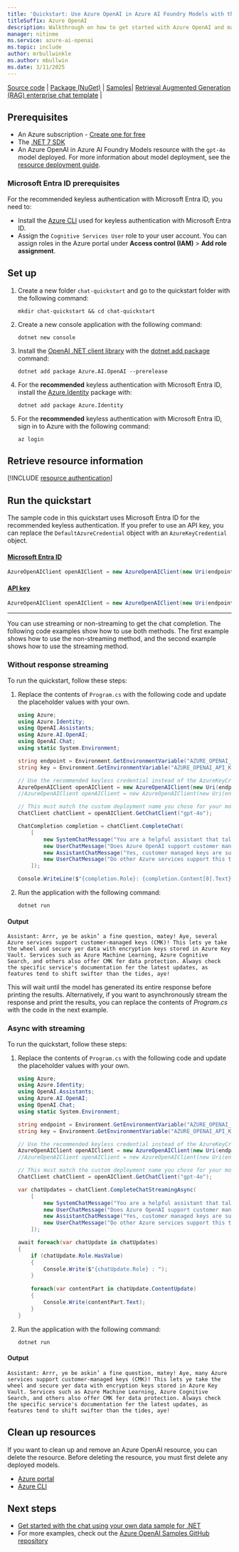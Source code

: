 ```yaml
---
title: 'Quickstart: Use Azure OpenAI in Azure AI Foundry Models with the C# SDK'
titleSuffix: Azure OpenAI
description: Walkthrough on how to get started with Azure OpenAI and make your first completions call with the C# SDK.
manager: nitinme
ms.service: azure-ai-openai
ms.topic: include
author: mrbullwinkle
ms.author: mbullwin
ms.date: 3/11/2025
---
```


[Source code](https://github.com/Azure/azure-sdk-for-net/blob/main/sdk/openai/Azure.AI.OpenAI/src) | [Package (NuGet)](https://www.nuget.org/packages/Azure.AI.OpenAI/) | [Samples](https://github.com/Azure/azure-sdk-for-net/blob/main/sdk/openai/Azure.AI.OpenAI/tests/Samples)| [Retrieval Augmented Generation (RAG) enterprise chat template](/dotnet/ai/get-started-app-chat-template) |

## Prerequisites

- An Azure subscription - [Create one for free](https://azure.microsoft.com/free/cognitive-services?azure-portal=true)
- The [.NET 7 SDK](https://dotnet.microsoft.com/download/dotnet/7.0)
- An Azure OpenAI in Azure AI Foundry Models resource with the `gpt-4o` model deployed. For more information about model deployment, see the [resource deployment guide](../how-to/create-resource.md).

### Microsoft Entra ID prerequisites

For the recommended keyless authentication with Microsoft Entra ID, you need to:
- Install the [Azure CLI](/cli/azure/install-azure-cli) used for keyless authentication with Microsoft Entra ID.
- Assign the `Cognitive Services User` role to your user account. You can assign roles in the Azure portal under **Access control (IAM)** > **Add role assignment**.

## Set up

1. Create a new folder `chat-quickstart` and go to the quickstart folder with the following command:

    ```shell
    mkdir chat-quickstart && cd chat-quickstart
    ```

1. Create a new console application with the following command:

    ```shell
    dotnet new console
    ```

3. Install the [OpenAI .NET client library](https://www.nuget.org/packages/Azure.AI.OpenAI/) with the [dotnet add package](/dotnet/core/tools/dotnet-add-package) command:

    ```console
    dotnet add package Azure.AI.OpenAI --prerelease
    ```

1. For the **recommended** keyless authentication with Microsoft Entra ID, install the [Azure.Identity](https://www.nuget.org/packages/Azure.Identity) package with:

    ```console
    dotnet add package Azure.Identity
    ```

1. For the **recommended** keyless authentication with Microsoft Entra ID, sign in to Azure with the following command:

    ```console
    az login
    ```

## Retrieve resource information

[!INCLUDE [resource authentication](resource-authentication.md)]

## Run the quickstart

The sample code in this quickstart uses Microsoft Entra ID for the recommended keyless authentication. If you prefer to use an API key, you can replace the `DefaultAzureCredential` object with an `AzureKeyCredential` object. 

#### [Microsoft Entra ID](#tab/keyless)

```csharp
AzureOpenAIClient openAIClient = new AzureOpenAIClient(new Uri(endpoint), new DefaultAzureCredential()); 
```

#### [API key](#tab/api-key)

```csharp
AzureOpenAIClient openAIClient = new AzureOpenAIClient(new Uri(endpoint), new AzureKeyCredential(key));
```
---

You can use streaming or non-streaming to get the chat completion. The following code examples show how to use both methods. The first example shows how to use the non-streaming method, and the second example shows how to use the streaming method.

### Without response streaming

To run the quickstart, follow these steps:

1. Replace the contents of `Program.cs` with the following code and update the placeholder values with your own.

    ```csharp
    using Azure;
    using Azure.Identity;
    using OpenAI.Assistants;
    using Azure.AI.OpenAI;
    using OpenAI.Chat;
    using static System.Environment;
    
    string endpoint = Environment.GetEnvironmentVariable("AZURE_OPENAI_ENDPOINT") ?? "https://<your-resource-name>.openai.azure.com/";
    string key = Environment.GetEnvironmentVariable("AZURE_OPENAI_API_KEY") ?? "<your-key>";
    
    // Use the recommended keyless credential instead of the AzureKeyCredential credential.
    AzureOpenAIClient openAIClient = new AzureOpenAIClient(new Uri(endpoint), new DefaultAzureCredential()); 
    //AzureOpenAIClient openAIClient = new AzureOpenAIClient(new Uri(endpoint), new AzureKeyCredential(key));
    
    // This must match the custom deployment name you chose for your model
    ChatClient chatClient = openAIClient.GetChatClient("gpt-4o");
    
    ChatCompletion completion = chatClient.CompleteChat(
        [
            new SystemChatMessage("You are a helpful assistant that talks like a pirate."),
            new UserChatMessage("Does Azure OpenAI support customer managed keys?"),
            new AssistantChatMessage("Yes, customer managed keys are supported by Azure OpenAI"),
            new UserChatMessage("Do other Azure services support this too?")
        ]);
    
    Console.WriteLine($"{completion.Role}: {completion.Content[0].Text}");
    ```

1. Run the application with the following command:

    ```shell
    dotnet run
    ```


#### Output

```output
Assistant: Arrr, ye be askin’ a fine question, matey! Aye, several Azure services support customer-managed keys (CMK)! This lets ye take the wheel and secure yer data with encryption keys stored in Azure Key Vault. Services such as Azure Machine Learning, Azure Cognitive Search, and others also offer CMK fer data protection. Always check the specific service's documentation fer the latest updates, as features tend to shift swifter than the tides, aye!
```

This will wait until the model has generated its entire response before printing the results. Alternatively, if you want to asynchronously stream the response and print the results, you can replace the contents of *Program.cs* with the code in the next example.

### Async with streaming

To run the quickstart, follow these steps:

1. Replace the contents of `Program.cs` with the following code and update the placeholder values with your own.

    ```csharp
    using Azure;
    using Azure.Identity;
    using OpenAI.Assistants;
    using Azure.AI.OpenAI;
    using OpenAI.Chat;
    using static System.Environment;
    
    string endpoint = Environment.GetEnvironmentVariable("AZURE_OPENAI_ENDPOINT") ?? "https://<your-resource-name>.openai.azure.com/";
    string key = Environment.GetEnvironmentVariable("AZURE_OPENAI_API_KEY") ?? "<your-key>";
    
    // Use the recommended keyless credential instead of the AzureKeyCredential credential.
    AzureOpenAIClient openAIClient = new AzureOpenAIClient(new Uri(endpoint), new DefaultAzureCredential()); 
    //AzureOpenAIClient openAIClient = new AzureOpenAIClient(new Uri(endpoint), new AzureKeyCredential(key));
    
    // This must match the custom deployment name you chose for your model
    ChatClient chatClient = openAIClient.GetChatClient("gpt-4o");
    
    var chatUpdates = chatClient.CompleteChatStreamingAsync(
        [
            new SystemChatMessage("You are a helpful assistant that talks like a pirate."),
            new UserChatMessage("Does Azure OpenAI support customer managed keys?"),
            new AssistantChatMessage("Yes, customer managed keys are supported by Azure OpenAI"),
            new UserChatMessage("Do other Azure services support this too?")
        ]);
    
    await foreach(var chatUpdate in chatUpdates)
    {
        if (chatUpdate.Role.HasValue)
        {
            Console.Write($"{chatUpdate.Role} : ");
        }
        
        foreach(var contentPart in chatUpdate.ContentUpdate)
        {
            Console.Write(contentPart.Text);
        }
    }
    ```

1. Run the application with the following command:

    ```shell
    dotnet run
    ```


#### Output

```output
Assistant: Arrr, ye be askin’ a fine question, matey! Aye, many Azure services support customer-managed keys (CMK)! This lets ye take the wheel and secure yer data with encryption keys stored in Azure Key Vault. Services such as Azure Machine Learning, Azure Cognitive Search, and others also offer CMK fer data protection. Always check the specific service's documentation fer the latest updates, as features tend to shift swifter than the tides, aye!
```


## Clean up resources

If you want to clean up and remove an Azure OpenAI resource, you can delete the resource. Before deleting the resource, you must first delete any deployed models.

- [Azure portal](../../../ai-services/multi-service-resource.md?pivots=azportal#clean-up-resources)
- [Azure CLI](../../../ai-services/multi-service-resource.md?pivots=azcli#clean-up-resources)

## Next steps

* [Get started with the chat using your own data sample for .NET](/dotnet/ai/get-started-app-chat-template?toc=/azure/ai-services/openai/toc.json&bc=/azure/ai-services/openai/breadcrumb/toc.json&tabs=github-codespaces)
* For more examples, check out the [Azure OpenAI Samples GitHub repository](https://github.com/Azure-Samples/openai)

